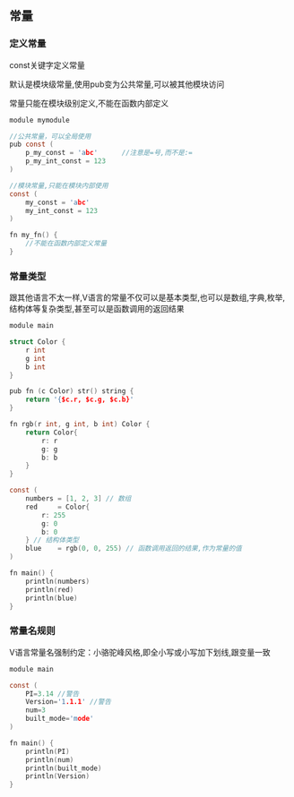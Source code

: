 ## 常量

### 定义常量

const关键字定义常量

默认是模块级常量,使用pub变为公共常量,可以被其他模块访问

常量只能在模块级别定义,不能在函数内部定义

```c
module mymodule

//公共常量，可以全局使用
pub const (  
	p_my_const = 'abc'  	//注意是=号,而不是:=
	p_my_int_const = 123
)

//模块常量,只能在模块内部使用
const (  
	my_const = 'abc'  
	my_int_const = 123
)

fn my_fn() {
	//不能在函数内部定义常量
}
```

### 常量类型

跟其他语言不太一样,V语言的常量不仅可以是基本类型,也可以是数组,字典,枚举,结构体等复杂类型,甚至可以是函数调用的返回结果

```c
module main

struct Color {
	r int
	g int
	b int
}

pub fn (c Color) str() string {
	return '{$c.r, $c.g, $c.b}'
}

fn rgb(r int, g int, b int) Color {
	return Color{
		r: r
		g: g
		b: b
	}
}

const (
	numbers = [1, 2, 3] // 数组
	red     = Color{
		r: 255
		g: 0
		b: 0
	} // 结构体类型
	blue    = rgb(0, 0, 255) // 函数调用返回的结果,作为常量的值
)

fn main() {
	println(numbers)
	println(red)
	println(blue)
}

```

### 常量名规则

V语言常量名强制约定：小骆驼峰风格,即全小写或小写加下划线,跟变量一致

```c
module main

const (
    PI=3.14 //警告
    Version='1.1.1' //警告
    num=3
    built_mode='mode'
)

fn main() {
    println(PI)
    println(num)
    println(built_mode)
    println(Version)
}
```
